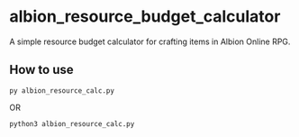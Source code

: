 # albion_resource_budget_calculator
A simple resource budget calculator for crafting items in Albion Online RPG.

## How to use
```shell
py albion_resource_calc.py
```

OR

```shell
python3 albion_resource_calc.py
```
